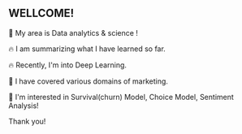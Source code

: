 ## WELLCOME!


<!--
**Reign2121/Reign2121** is a ✨ _special_ ✨ repository because its `README.md` (this file) appears on your GitHub profile.

Here are some ideas to get you started:

- 🔭 I’m currently working on ...
- 🌱 I’m currently learning ...
- 👯 I’m looking to collaborate on ...
- 🤔 I’m looking for help with ...
- 💬 Ask me about ...
- 📫 How to reach me: ...
- 😄 Pronouns: ...
- ⚡ Fun fact: ...
-->
🌱 My area is Data analytics & science !

🔥 I am summarizing what I have learned so far.

🔥 Recently, I'm into Deep Learning.

🙋 I have covered various domains of marketing.

🙋 I'm interested in Survival(churn) Model, Choice Model, Sentiment Analysis!

Thank you!
